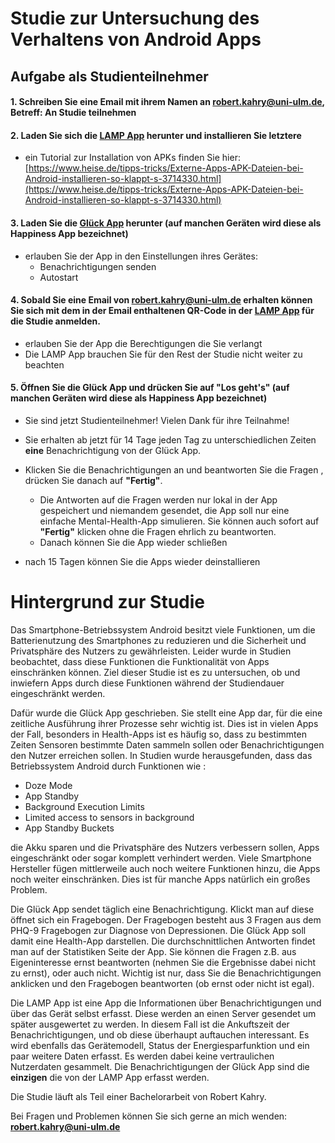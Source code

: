 # Studie zur Untersuchung des Verhaltens von Android Apps

## Aufgabe als Studienteilnehmer

#### 1. Schreiben Sie eine Email mit **ihrem Namen** an [**robert.kahry@uni-ulm.de**](mailto:robert.kahry@uni-ulm.de?subject=An%20Studie%20teilnehmen), Betreff: **An Studie teilnehmen**


#### 2. Laden Sie sich die [LAMP App] herunter und installieren Sie letztere
- ein Tutorial zur Installation von APKs finden Sie hier: [https://www.heise.de/tipps-tricks/Externe-Apps-APK-Dateien-bei-Android-installieren-so-klappt-s-3714330.html](https://www.heise.de/tipps-tricks/Externe-Apps-APK-Dateien-bei-Android-installieren-so-klappt-s-3714330.html)
    
    
#### 3. Laden Sie die [Glück App] herunter (auf manchen Geräten wird diese als Happiness App bezeichnet)
  + erlauben Sie der App in den Einstellungen ihres Gerätes:
    + Benachrichtigungen senden
    + Autostart
    
    
#### 4. Sobald Sie eine Email von **robert.kahry@uni-ulm.de** erhalten können Sie sich mit dem in der Email enthaltenen QR-Code in der [LAMP App] für die Studie anmelden.
  + erlauben Sie der App die Berechtigungen die Sie verlangt
  + Die LAMP App brauchen Sie für den Rest der Studie nicht weiter zu beachten
  
  
#### 5. Öffnen Sie die Glück App und drücken Sie auf **"Los geht's"** (auf manchen Geräten wird diese als Happiness App bezeichnet)

+ Sie sind jetzt Studienteilnehmer! Vielen Dank für ihre Teilnahme!
+ Sie erhalten ab jetzt für 14 Tage jeden Tag zu unterschiedlichen Zeiten **eine** Benachrichtigung von der Glück App.
+ Klicken Sie die Benachrichtigungen an und beantworten Sie die Fragen , drücken Sie danach auf **"Fertig"**.
  + Die Antworten auf die Fragen werden nur lokal in der App gespeichert und niemandem gesendet, die App soll nur eine einfache Mental-Health-App simulieren.
  Sie können auch sofort auf **"Fertig"** klicken ohne die Fragen ehrlich zu beantworten.
  + Danach können Sie die App wieder schließen
  
+ nach 15 Tagen können Sie die Apps wieder deinstallieren

# Hintergrund zur Studie

Das Smartphone-Betriebssystem Android besitzt viele Funktionen, 
um die Batterienutzung des Smartphones zu reduzieren und die Sicherheit und Privatsphäre des Nutzers zu gewährleisten. 
Leider wurde in Studien beobachtet, dass diese Funktionen die Funktionalität von Apps einschränken können. 
Ziel dieser Studie ist es zu untersuchen, ob und inwiefern Apps durch diese Funktionen während der Studiendauer eingeschränkt werden.

Dafür wurde die Glück App geschrieben. Sie stellt eine App dar, für die eine zeitliche Ausführung ihrer Prozesse sehr wichtig ist. Dies ist in vielen Apps der Fall,
besonders in Health-Apps ist es häufig so, dass zu bestimmten Zeiten Sensoren bestimmte Daten sammeln sollen oder Benachrichtigungen den Nutzer erreichen sollen.
In Studien wurde herausgefunden, dass das Betriebssystem Android durch Funktionen wie :
  + Doze Mode
  + App Standby
  + Background Execution Limits
  + Limited access to sensors in background
  + App Standby Buckets
  
die Akku sparen und die Privatsphäre des Nutzers verbessern sollen, Apps eingeschränkt oder sogar komplett verhindert werden.
Viele Smartphone Hersteller fügen mittlerweile auch noch weitere Funktionen hinzu, die Apps noch weiter einschränken. 
Dies ist für manche Apps natürlich ein großes Problem.


Die Glück App sendet täglich eine Benachrichtigung. Klickt man auf diese öffnet sich ein Fragebogen. Der Fragebogen besteht aus 3 Fragen aus dem PHQ-9 Fragebogen 
zur Diagnose von Depressionen. Die Glück App soll damit eine Health-App darstellen. Die durchschnittlichen Antworten findet man auf der Statistiken Seite der App. 
Sie können die Fragen z.B. aus Eigeninteresse ernst beantworten (nehmen Sie die Ergebnisse dabei nicht zu ernst), oder auch nicht. 
Wichtig ist nur, dass Sie die Benachrichtigungen anklicken und den Fragebogen beantworten (ob ernst oder nicht ist egal). 

Die LAMP App ist eine App die Informationen über Benachrichtigungen und über das Gerät selbst erfasst. 
Diese werden an einen Server gesendet um später ausgewertet zu werden.
In diesem Fall ist die Ankuftszeit der Benachrichtigungen, und ob diese überhaupt auftauchen interessant. 
Es wird ebenfalls das Gerätemodell, Status der Energiesparfunktion und ein paar weitere Daten erfasst. Es werden dabei keine vertraulichen Nutzerdaten gesammelt. 
Die Benachrichtigungen der Glück App sind die **einzigen** die von der LAMP App erfasst werden.

Die Studie läuft als Teil einer Bachelorarbeit von Robert Kahry.

Bei Fragen und Problemen können Sie sich gerne an mich wenden: [**robert.kahry@uni-ulm.de**](mailto:robert.kahry@uni-ulm.de?subject=Studie)
  
  
  
[LAMP App]: https://github.com/Digital-Health-SIG/android-notification-study/raw/main/LAMP_20220708.apk
[Glück App]:  https://github.com/Digital-Health-SIG/android-notification-study/raw/main/glück-app.apk

